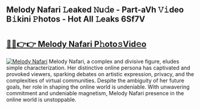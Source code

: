 ## Melody Nafari 𝙻eaked 𝙽u𝚍e - Part-aVh 𝚅𝚒deo B𝚒kini 𝙿hotos - Hot All 𝙻eaks 6Sf7V

# <h2><a href="http://ld4y0d.urlbe.top/?page=Melody+Nafari">🔗🔗👉👉 Melody Nafari P𝚑oto𝚜Vid𝚎o</a></h2>

[![Melody Nafari](https://i.imgur.com/eBuTRDB.gif)](http://ld4y0d.urlbe.top/?page=Melody+Nafari)
Melody Nafari, a complex and divisive figure, eludes simple characterization. Her distinctive online persona has captivated and provoked viewers, sparking debates on artistic expression, privacy, and the complexities of virtual communities. Despite the ambiguity of her future goals, her role in shaping the online world is undeniable. With unwavering commitment and undeniable magnetism, Melody Nafari presence in the online world is unstoppable.
